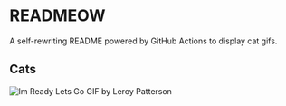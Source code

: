 # READMEOW

A self-rewriting README powered by GitHub Actions to display cat gifs.

## Cats

![Im Ready Lets Go GIF by Leroy Patterson](https://media3.giphy.com/media/CjmvTCZf2U3p09Cn0h/200.gif?cid=9acd02dadpolqciwa4lvk0gryex552ue2xivl2nrwot7ysvt&ep=v1_gifs_search&rid=200.gif&ct=g)
